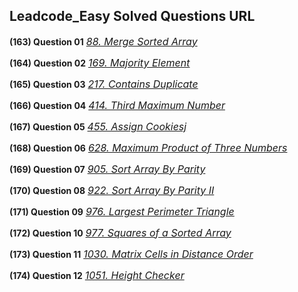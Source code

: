 ## Leadcode_Easy Solved Questions URL

**(163) Question 01** <a href="https://leetcode.com/problems/merge-sorted-array/submissions/935097066/" target="_blank" style="font-size: 16px;dispaly:inline-block;">_88. Merge Sorted Array_</a> <br/>

**(164) Question 02** <a href="https://leetcode.com/problems/majority-element/submissions/935144137/" target="_blank" style="font-size: 16px;dispaly:inline-block;">_169. Majority Element_</a> <br/>

**(165) Question 03** <a href="https://leetcode.com/problems/contains-duplicate/submissions/935210310/" target="_blank" style="font-size: 16px;dispaly:inline-block;">_217. Contains Duplicate_</a> <br/>

**(166) Question 04** <a href="https://leetcode.com/problems/third-maximum-number/submissions/935236556/" target="_blank" style="font-size: 16px;dispaly:inline-block;">_414. Third Maximum Number_</a> <br/>

**(167) Question 05** <a href="https://leetcode.com/problems/assign-cookies/submissions/935813136/" target="_blank" style="font-size: 16px;dispaly:inline-block;">_455. Assign Cookiesj_</a> <br/>

**(168) Question 06** <a href="https://leetcode.com/problems/maximum-product-of-three-numbers/submissions/935304168/" target="_blank" style="font-size: 16px;dispaly:inline-block;">_628. Maximum Product of Three Numbers_</a> <br/>

**(169) Question 07** <a href="https://leetcode.com/problems/sort-array-by-parity/submissions/935328080/" target="_blank" style="font-size: 16px;dispaly:inline-block;">_905. Sort Array By Parity_</a> <br/>

**(170) Question 08** <a href="https://leetcode.com/problems/sort-array-by-parity-ii/submissions/935358133/" target="_blank" style="font-size: 16px;dispaly:inline-block;">_922. Sort Array By Parity II_</a> <br/>


**(171) Question 09** <a href="https://leetcode.com/problems/largest-perimeter-triangle/submissions/935369537/" target="_blank" style="font-size: 16px;dispaly:inline-block;">_976. Largest Perimeter Triangle_</a> <br/>

**(172) Question 10** <a href="https://leetcode.com/problems/squares-of-a-sorted-array/submissions/935394640/" target="_blank" style="font-size: 16px;dispaly:inline-block;">_977. Squares of a Sorted Array_</a> <br/>


**(173) Question 11** <a href="https://leetcode.com/problems/matrix-cells-in-distance-order/submissions/935881077/" target="_blank" style="font-size: 16px;dispaly:inline-block;">_1030. Matrix Cells in Distance Order_</a> <br/>

**(174) Question 12** <a href="https://leetcode.com/problems/height-checker/submissions/936075135/" target="_blank" style="font-size: 16px;dispaly:inline-block;">_1051. Height Checker_</a> <br/>



